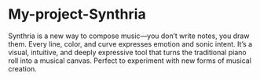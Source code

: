 # My-project-Synthria
Synthria is a new way to compose music—you don’t write notes, you draw them. Every line, color, and curve expresses emotion and sonic intent. It’s a visual, intuitive, and deeply expressive tool that turns the traditional piano roll into a musical canvas. Perfect to experiment with new forms of musical creation.
